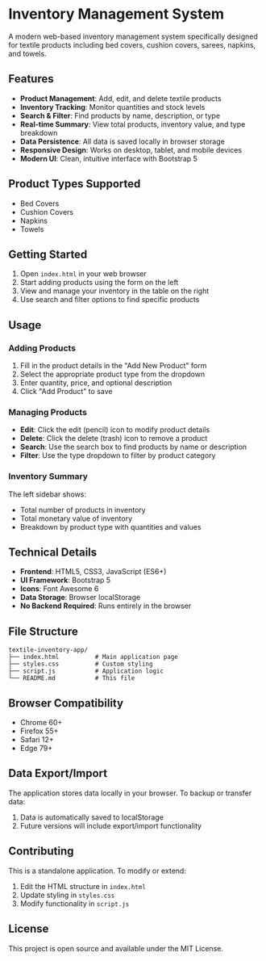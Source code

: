 # Inventory Management System

A modern web-based inventory management system specifically designed for textile products including bed covers, cushion covers, sarees, napkins, and towels.

## Features

- **Product Management**: Add, edit, and delete textile products
- **Inventory Tracking**: Monitor quantities and stock levels
- **Search & Filter**: Find products by name, description, or type
- **Real-time Summary**: View total products, inventory value, and type breakdown
- **Data Persistence**: All data is saved locally in browser storage
- **Responsive Design**: Works on desktop, tablet, and mobile devices
- **Modern UI**: Clean, intuitive interface with Bootstrap 5

## Product Types Supported

- Bed Covers
- Cushion Covers
- Napkins
- Towels

## Getting Started

1. Open `index.html` in your web browser
2. Start adding products using the form on the left
3. View and manage your inventory in the table on the right
4. Use search and filter options to find specific products

## Usage

### Adding Products
1. Fill in the product details in the "Add New Product" form
2. Select the appropriate product type from the dropdown
3. Enter quantity, price, and optional description
4. Click "Add Product" to save

### Managing Products
- **Edit**: Click the edit (pencil) icon to modify product details
- **Delete**: Click the delete (trash) icon to remove a product
- **Search**: Use the search box to find products by name or description
- **Filter**: Use the type dropdown to filter by product category

### Inventory Summary
The left sidebar shows:
- Total number of products in inventory
- Total monetary value of inventory
- Breakdown by product type with quantities and values

## Technical Details

- **Frontend**: HTML5, CSS3, JavaScript (ES6+)
- **UI Framework**: Bootstrap 5
- **Icons**: Font Awesome 6
- **Data Storage**: Browser localStorage
- **No Backend Required**: Runs entirely in the browser

## File Structure

```
textile-inventory-app/
├── index.html          # Main application page
├── styles.css          # Custom styling
├── script.js           # Application logic
└── README.md           # This file
```

## Browser Compatibility

- Chrome 60+
- Firefox 55+
- Safari 12+
- Edge 79+

## Data Export/Import

The application stores data locally in your browser. To backup or transfer data:
1. Data is automatically saved to localStorage
2. Future versions will include export/import functionality

## Contributing

This is a standalone application. To modify or extend:
1. Edit the HTML structure in `index.html`
2. Update styling in `styles.css`
3. Modify functionality in `script.js`

## License

This project is open source and available under the MIT License.
